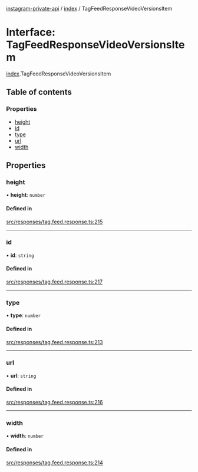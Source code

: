 [instagram-private-api](../../README.md) / [index](../../modules/index.md) / TagFeedResponseVideoVersionsItem

# Interface: TagFeedResponseVideoVersionsItem

[index](../../modules/index.md).TagFeedResponseVideoVersionsItem

## Table of contents

### Properties

- [height](TagFeedResponseVideoVersionsItem.md#height)
- [id](TagFeedResponseVideoVersionsItem.md#id)
- [type](TagFeedResponseVideoVersionsItem.md#type)
- [url](TagFeedResponseVideoVersionsItem.md#url)
- [width](TagFeedResponseVideoVersionsItem.md#width)

## Properties

### height

• **height**: `number`

#### Defined in

[src/responses/tag.feed.response.ts:215](https://github.com/Nerixyz/instagram-private-api/blob/0e0721c/src/responses/tag.feed.response.ts#L215)

___

### id

• **id**: `string`

#### Defined in

[src/responses/tag.feed.response.ts:217](https://github.com/Nerixyz/instagram-private-api/blob/0e0721c/src/responses/tag.feed.response.ts#L217)

___

### type

• **type**: `number`

#### Defined in

[src/responses/tag.feed.response.ts:213](https://github.com/Nerixyz/instagram-private-api/blob/0e0721c/src/responses/tag.feed.response.ts#L213)

___

### url

• **url**: `string`

#### Defined in

[src/responses/tag.feed.response.ts:216](https://github.com/Nerixyz/instagram-private-api/blob/0e0721c/src/responses/tag.feed.response.ts#L216)

___

### width

• **width**: `number`

#### Defined in

[src/responses/tag.feed.response.ts:214](https://github.com/Nerixyz/instagram-private-api/blob/0e0721c/src/responses/tag.feed.response.ts#L214)
